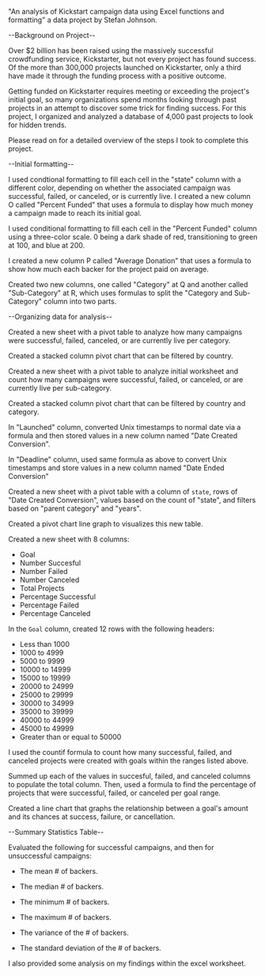 "An analysis of Kickstart campaign data using Excel functions and formatting" a data project by Stefan Johnson.  

--Background on Project--

Over $2 billion has been raised using the massively successful crowdfunding service, Kickstarter, but not every project has found success. Of the more than 300,000 projects launched on Kickstarter, only a third have made it through the funding process with a positive outcome.

Getting funded on Kickstarter requires meeting or exceeding the project's initial goal, so many organizations spend months looking through past projects in an attempt to discover some trick for finding success. For this project, I organized and analyzed a database of 4,000 past projects to look for hidden trends.

Please read on for a detailed overview of the steps I took to complete this project.

--Initial formatting--

I used condtional formatting to fill each cell in the "state" column with a different color, depending on whether the associated campaign was successful, failed, or canceled, or is currently live.
I created a new column O called "Percent Funded" that uses a formula to display how much money a campaign made to reach its initial goal.

I used conditional formatting to fill each cell in the "Percent Funded" column using a three-color scale. 0 being a dark shade of red, transitioning to green at 100, and blue at 200.

I created a new column P called "Average Donation" that uses a formula to show how much each backer for the project paid on average.

Created two new columns, one called "Category" at Q and another called "Sub-Category" at R, which uses formulas to split the "Category and Sub-Category" column into two parts.

--Organizing data for analysis--

Created a new sheet with a pivot table to analyze how many campaigns were successful, failed, canceled, or are currently live per category.

Created a stacked column pivot chart that can be filtered by country.

Created a new sheet with a pivot table to analyze initial worksheet and count how many campaigns were successful, failed, or canceled, or are currently live per sub-category.

Created a stacked column pivot chart that can be filtered by country and category.

In "Launched" column, converted Unix timestamps to normal date via a formula and then stored values in a new column named "Date Created Conversion".

In "Deadline" column, used same formula as above to convert Unix timestamps and store values in a new column named "Date Ended Conversion"

Created a new sheet with a pivot table with a column of `state`, rows of "Date Created Conversion", values based on the count of "state", and filters based on "parent category" and "years".

Created a pivot chart line graph to visualizes this new table.

Created a new sheet with 8 columns:

  * Goal
  * Number Succesful
  * Number Failed
  * Number Canceled
  * Total Projects
  * Percentage Successful
  * Percentage Failed
  * Percentage Canceled

In the `Goal` column, created 12 rows with the following headers:

  * Less than 1000
  * 1000 to 4999
  * 5000 to 9999
  * 10000 to 14999
  * 15000 to 19999
  * 20000 to 24999
  * 25000 to 29999
  * 30000 to 34999
  * 35000 to 39999
  * 40000 to 44999
  * 45000 to 49999
  * Greater than or equal to 50000

I used the countif formula to count how many successful, failed, and canceled projects were created with goals within the ranges listed above. 

Summed up each of the values in succesful, failed, and canceled columns to populate the total column. Then, used a formula to find the percentage of projects that were successful, failed, or canceled per goal range.

Created a line chart that graphs the relationship between a goal's amount and its chances at success, failure, or cancellation.

--Summary Statistics Table--

Evaluated the following for successful campaigns, and then for unsuccessful campaigns:

  * The mean # of backers.

  * The median # of backers.

  * The minimum # of backers.

  * The maximum # of backers.

  * The variance of the # of backers.

  * The standard deviation of the # of backers.

I also provided some analysis on my findings within the excel worksheet.  
